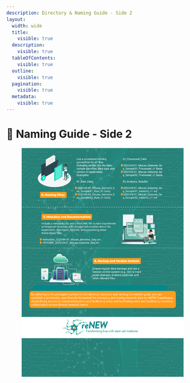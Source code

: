 ```yaml
---
description: Directory & Naming Guide - Side 2
layout:
  width: wide
  title:
    visible: true
  description:
    visible: true
  tableOfContents:
    visible: true
  outline:
    visible: true
  pagination:
    visible: true
  metadata:
    visible: true
---
```


# 🔵 Naming Guide - Side 2

<figure><img src="../../.gitbook/assets/Directory and Naming Structure - 2.jpg" alt=""><figcaption></figcaption></figure>
